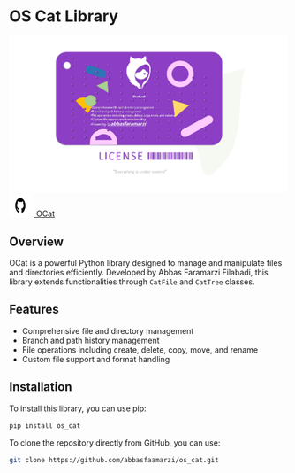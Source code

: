 # OS Cat Library
<link rel="stylesheet" href="oscat/docs/styles.css">


<div class="container">
    <img alt="License" src="oscat/docs/cat.jpg"/>
    <a href="https://github.com/abbasfaramarzi/ocat" class="github-button" target="_blank">
        <img src="oscat/docs/GitHub-Logo.wine .svg" alt="GitHub Logo" style="width: 40px; height: 40px; margin-right: 5px;"/>
        OCat
    </a>
</div>

## Overview
OCat is a powerful Python library designed to manage and manipulate files and directories efficiently. 
Developed by Abbas Faramarzi Filabadi, this library extends functionalities through `CatFile` and `CatTree` classes.

## Features
- Comprehensive file and directory management
- Branch and path history management
- File operations including create, delete, copy, move, and rename
- Custom file support and format handling

## Installation
To install this library, you can use pip:

```sh
pip install os_cat
```

To clone the repository directly from GitHub, you can use:
```sh
git clone https://github.com/abbasfaamarzi/os_cat.git
```
